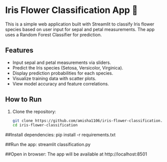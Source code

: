 # Iris Flower Classification App 🌸

This is a simple web application built with Streamlit to classify Iris flower species based on user input for sepal and petal measurements. The app uses a Random Forest Classifier for prediction.

## Features

- Input sepal and petal measurements via sliders.
- Predict the Iris species (Setosa, Versicolor, Virginica).
- Display prediction probabilities for each species.
- Visualize training data with scatter plots.
- View model accuracy and feature correlations.

## How to Run

1. Clone the repository:
   ```bash
   git clone https://github.com/amisha1106/iris-flower-classification.git
   cd iris-flower-classification

##Install dependencies:
pip install -r requirements.txt

##Run the app:
streamlit classification.py

##Open in browser: 
The app will be available at http://localhost:8501


